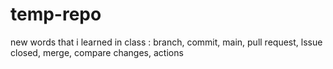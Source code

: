 # temp-repo
new words that i learned in class : 
branch, commit, main, pull request, lssue closed, merge, compare changes, actions
